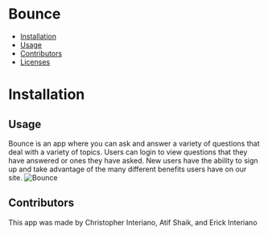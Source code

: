 # Bounce
* [Installation](#installation)
* [Usage](#usage)
* [Contributors](#contributors)
* [Licenses](#licenses)
# Installation


## Usage
Bounce is an app where you can ask and answer a variety of questions that deal with a variety of topics. Users can login to view questions that they have answered or ones they have asked. New users have the ability to sign up and take advantage of the many different benefits users have on our site.
![Bounce](https://chi01pap002files.storage.live.com/y4pEKJ5ukU-PV36_diLmCD-0uijJTbDPvGuFQ22S_bM1ypRsw6gCPnaZNpOmpCOOHHDoSL-2RrCzpELEvIXvzMLBo22nvi91hMAspLhIQZPwWlkj56hzvWrDWwk6j2iTapYjpJElW1F3ClcZZGFrRqYzF7JuAzgloWThR8fYBAsU3ulEYKQWGBlHCYGwaIBW7p-4FTnArmAABu2pb6fiyOM4JUkkzIxcFlrsvPfqlGgqvU/2021-04-20%20%282%29.png?psid=1&width=1862&height=894)
## Contributors
This app was made by Christopher Interiano, Atif Shaik, and Erick Interiano

